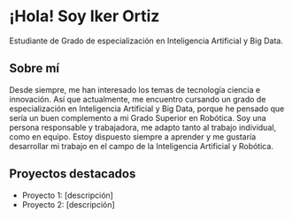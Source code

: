 # ¡Hola! Soy Iker Ortiz

Estudiante de Grado de especialización en Inteligencia Artificial y Big Data.

## Sobre mí
Desde siempre, me han interesado los temas de tecnología ciencia e innovación. 
Así que actualmente, me encuentro cursando un grado de especialización en Inteligencia Artificial y Big Data, porque he pensado que sería un buen complemento a mi 
Grado Superior en Robótica.
Soy una persona responsable y trabajadora, me adapto tanto al trabajo individual, como en equipo.
Estoy dispuesto siempre a aprender y me gustaría desarrollar mi trabajo en el campo de la Inteligencia Artificial y
Robótica.

## Proyectos destacados 
- Proyecto 1: [descripción]
- Proyecto 2: [descripción]

